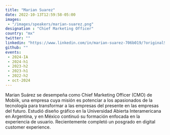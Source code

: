 ```yaml
---
title: "Marian Suarez"
date: 2022-10-13T12:59:58-05:00
images: 
 - "/images/speakers/marian-suarez.png"
designation : "Chief Marketing Officer"
country: "mx"
twitter: ""
linkedin: "https://www.linkedin.com/in/marian-suarez-706b019/?originalSubdomain=mx"
github: ""
events: 
 - 2024-IA
 - 2024-h1
 - 2023-h2
 - 2023-h1
 - 2022-h2
 - oct-2024
---
```


Marian Suárez se desempeña como Chief Marketing Officer (CMO) de Mobiik, una empresa cuya misión es potenciar a los apasionados de la tecnología para transformar a las empresas del presente en las empresas del futuro. Estudió diseño gráfico en la Universidad Abierta Interamericana en Argentina, y en México continuó su formación enfocada en la experiencia de usuario. Recientemente completó un posgrado en digital customer experience.